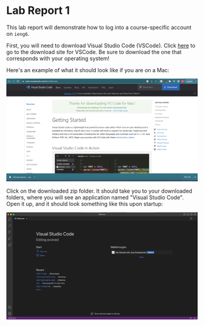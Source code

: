 # Lab Report 1

This lab report will demonstrate how to log into a course-specific account on `ieng6`.  

First, you will need to download Visual Studio Code (VSCode). Click [here](https://code.visualstudio.com/download) to go to the download site for VSCode. Be sure to download the one that corresponds with your operating system!

Here's an example of what it should look like if you are on a Mac:  

![Image](step1.png)

Click on the downloaded zip folder. It should take you to your downloaded folders, where you will see an application named "Visual Studio Code". Open it up, and it should look something like this upon startup:  

![Image](step2.png)

